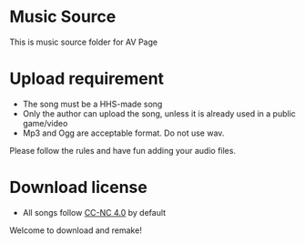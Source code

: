 # Music Source
This is music source folder for AV Page

# Upload requirement
- The song must be a HHS-made song
- Only the author can upload the song, unless it is already used in a public game/video
- Mp3 and Ogg are acceptable format. Do not use wav.

Please follow the rules and have fun adding your audio files.

# Download license
- All songs follow [CC-NC 4.0](https://creativecommons.org/licenses/by-nc/4.0/) by default

Welcome to download and remake!